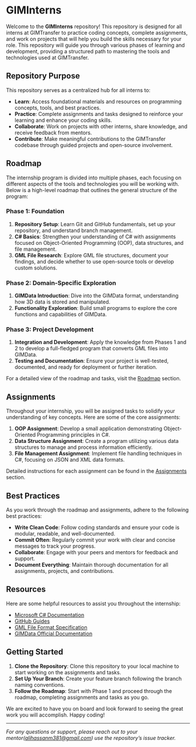 # GIMInterns

Welcome to the **GIMInterns** repository! This repository is designed for all interns at GIMTransfer to practice coding concepts, complete assignments, and work on projects that will help you build the skills necessary for your role. This repository will guide you through various phases of learning and development, providing a structured path to mastering the tools and technologies used at GIMTransfer.

## Repository Purpose

This repository serves as a centralized hub for all interns to:

- **Learn**: Access foundational materials and resources on programming concepts, tools, and best practices.
- **Practice**: Complete assignments and tasks designed to reinforce your learning and enhance your coding skills.
- **Collaborate**: Work on projects with other interns, share knowledge, and receive feedback from mentors.
- **Contribute**: Make meaningful contributions to the GIMTransfer codebase through guided projects and open-source involvement.

## Roadmap

The internship program is divided into multiple phases, each focusing on different aspects of the tools and technologies you will be working with. Below is a high-level roadmap that outlines the general structure of the program:

### Phase 1: Foundation

1. **Repository Setup**: Learn Git and GitHub fundamentals, set up your repository, and understand branch management.
2. **C# Basics**: Strengthen your understanding of C# with assignments focused on Object-Oriented Programming (OOP), data structures, and file management.
3. **GML File Research**: Explore GML file structures, document your findings, and decide whether to use open-source tools or develop custom solutions.

### Phase 2: Domain-Specific Exploration

1. **GIMData Introduction**: Dive into the GIMData format, understanding how 3D data is stored and manipulated.
2. **Functionality Exploration**: Build small programs to explore the core functions and capabilities of GIMData.

### Phase 3: Project Development

1. **Integration and Development**: Apply the knowledge from Phases 1 and 2 to develop a full-fledged program that converts GML files into GIMData.
2. **Testing and Documentation**: Ensure your project is well-tested, documented, and ready for deployment or further iteration.

For a detailed view of the roadmap and tasks, visit the [Roadmap](#) section.

## Assignments

Throughout your internship, you will be assigned tasks to solidify your understanding of key concepts. Here are some of the core assignments:

1. **OOP Assignment**: Develop a small application demonstrating Object-Oriented Programming principles in C#.
2. **Data Structure Assignment**: Create a program utilizing various data structures to manage and process information efficiently.
3. **File Management Assignment**: Implement file handling techniques in C#, focusing on JSON and XML data formats.

Detailed instructions for each assignment can be found in the [Assignments](#) section.

## Best Practices

As you work through the roadmap and assignments, adhere to the following best practices:

- **Write Clean Code**: Follow coding standards and ensure your code is modular, readable, and well-documented.
- **Commit Often**: Regularly commit your work with clear and concise messages to track your progress.
- **Collaborate**: Engage with your peers and mentors for feedback and support.
- **Document Everything**: Maintain thorough documentation for all assignments, projects, and contributions.

## Resources

Here are some helpful resources to assist you throughout the internship:

- [Microsoft C# Documentation](https://docs.microsoft.com/en-us/dotnet/csharp/)
- [GitHub Guides](https://guides.github.com/)
- [GML File Format Specification](#)
- [GIMData Official Documentation](#)

## Getting Started

1. **Clone the Repository**: Clone this repository to your local machine to start working on the assignments and tasks.
2. **Set Up Your Branch**: Create your feature branch following the branch naming conventions.
3. **Follow the Roadmap**: Start with Phase 1 and proceed through the roadmap, completing assignments and tasks as you go.

We are excited to have you on board and look forward to seeing the great work you will accomplish. Happy coding!

---

*For any questions or support, please reach out to your mentor(alihassanm381@gmail.com) use the repository’s issue tracker.*
